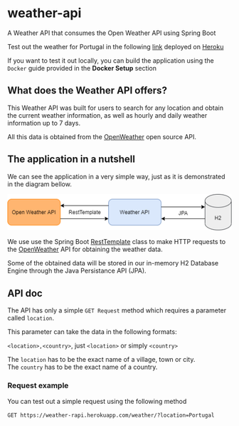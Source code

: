 # weather-api
A Weather API that consumes the Open Weather API using Spring Boot

Test out the weather for Portugal in the following [link](weather-rapi.herokuapp.com/weather/?location=Portugal) deployed on [Heroku](https://www.heroku.com)

If you want to test it out locally, you can build the application using the `Docker` guide provided in the **Docker Setup** section

## What does the Weather API offers?
This Weather API was built for users to search for any location and obtain the current weather information, as well as hourly and daily weather information up to 7 days.

All this data is obtained from the [OpenWeather](https://openweathermap.org/api) open source API.

## The application in a nutshell
We can see the application in a very simple way, just as it is demonstrated in the diagram bellow.

<p align="center">
  <img src="https://github.com/ryzenboi98/weather-api/blob/main/structure.png">
</p>

We use use the Spring Boot [RestTemplate](https://docs.spring.io/spring-framework/docs/current/javadoc-api/org/springframework/web/client/RestTemplate.html) class to make HTTP requests to the [OpenWeather](https://openweathermap.org/api) API for obtaining the weather data. 

Some of the obtained data will be stored in our in-memory H2 Database Engine through the Java Persistance API (JPA).

## API doc
The API has only a simple `GET Request` method which requires a parameter called `location`.

This parameter can take the data in the following formats:

`<location>,<country>`, just `<location>` or simply `<country>`

The `location` has to be the exact name of a village, town or city. 
<br/>
The `country` has to be the exact name of a country.

### Request example
You can test out a simple request using the following method
```http
GET https://weather-rapi.herokuapp.com/weather/?location=Portugal
```
